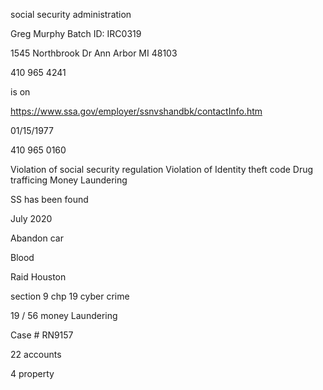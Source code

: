 social security administration

Greg Murphy
Batch ID:
IRC0319

1545 Northbrook Dr Ann Arbor MI 48103

410 965 4241

is on 

https://www.ssa.gov/employer/ssnvshandbk/contactInfo.htm

01/15/1977

410 965 0160

Violation of social security regulation 
Violation of Identity theft code
Drug trafficing
Money Laundering

SS has been found 

July 2020

Abandon car 

Blood

Raid
Houston

section 9 chp 19 cyber crime

19 / 56 money Laundering

Case #
RN9157

22 accounts

4 property
